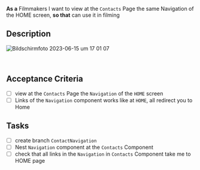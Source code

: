 **As a** Filmmakers I want to view at the `Contacts` Page the same Navigation of the HOME screen, **so that** can use it in filming

## Description

![Bildschirmfoto 2023-06-15 um 17 01 07](https://github.com/MariaRiosNavarro/mobileSimulation-propOS/assets/118831479/693e511c-c164-457c-98da-931c18931376)

​

## Acceptance Criteria

- [ ] view at the `Contacts` Page the `Navigation` of the `HOME` screen
- [ ] Links of the `Navigation` component works like at `HOME`, all redirect you to Home ​

## Tasks

- [ ] create branch `ContactNavigation`
- [ ] Nest `Navigation` component at the `Contacts` Component
- [ ] check that all links in the `Navigation` in `Contacts` Component take me to HOME page
